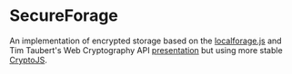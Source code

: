 # SecureForage
An implementation of encrypted storage based on the [localforage.js](https://github.com/mozilla/localForage) and Tim Taubert's Web Cryptography API [presentation](https://timtaubert.de/talks/keeping-secrets-with-javascript/) but using more stable [CryptoJS](https://code.google.com/p/crypto-js/).
